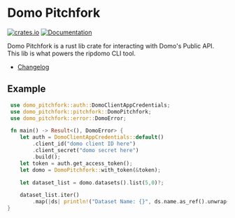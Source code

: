 # Domo Pitchfork
[![crates.io](https://img.shields.io/crates/v/domo_pitchfork.svg)](https://crates.io/crates/domo_pitchfork)
[![Documentation](https://docs.rs/domo_pitchfork/badge.svg)](https://docs.rs/domo_pitchfork/1.0.0/domo_pitchfork/)

Domo Pitchfork is a rust lib crate for interacting with Domo's Public API. This lib is what powers the ripdomo CLI tool. 

- [Changelog](changelog.md)

## Example
```rust
 use domo_pitchfork::auth::DomoClientAppCredentials;
 use domo_pitchfork::pitchfork::DomoPitchfork;
 use domo_pitchfork::error::DomoError;

 fn main() -> Result<(), DomoError> {
    let auth = DomoClientAppCredentials::default()
        .client_id("domo client ID here")
        .client_secret("domo secret here")
        .build();
    let token = auth.get_access_token();
    let domo = DomoPitchfork::with_token(&token);

    let dataset_list = domo.datasets().list(5,0)?;

    dataset_list.iter()
        .map(|ds| println!("Dataset Name: {}", ds.name.as_ref().unwrap()));
}
```